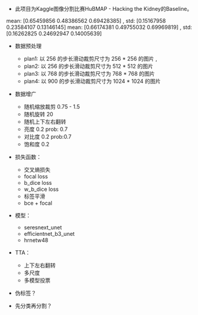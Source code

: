 - 此项目为Kaggle图像分割比赛HuBMAP - Hacking the Kidney的Baseline。

mean: [0.65459856 0.48386562 0.69428385] , std: [0.15167958 0.23584107 0.13146145]
mean: [0.66174381 0.49755032 0.69969819] , std: [0.16262825 0.24692947 0.14005639]


- 数据预处理
    - plan1: 以 256 的步长滑动裁剪尺寸为 256 * 256 的图片 , 
    - plan2: 以 256 的步长滑动裁剪尺寸为 512 * 512 的图片
    - plan3: 以 768 的步长滑动裁剪尺寸为 768 * 768 的图片
    - plan4: 以 900 的步长滑动裁剪尺寸为 1024 * 1024 的图片

- 数据增广
    - 随机缩放裁剪 0.75 - 1.5
    - 随机旋转  20
    - 随机上下左右翻转
    - 亮度 0.2   prob: 0.7
    - 对比度 0.2  prob:0.7
    - 饱和度 0.2

- 损失函数：
    - 交叉熵损失
    - focal loss
    - b_dice loss
    - w_b_dice loss
    - 标签平滑
    - bce + focal

- 模型：
    - seresnext_unet
    - efficientnet_b3_unet
    - hrnetw48 
    
- TTA：
    - 上下左右翻转
    - 多尺度
    - 多模型投票
    
- 伪标签？


- 先分类再分割？